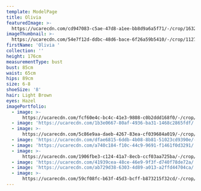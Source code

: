 ```yaml
---
template: ModelPage
title: Olivia
featuredImage: >-
  https://ucarecdn.com/cd947083-c5ae-47d8-a1ee-bb8d9a6a5f71/-/crop/1632x813/0,151/-/preview/
imageThumbnail: >-
  https://ucarecdn.com/54e7f12d-ddbc-48d6-bace-6f26a59b5410/-/crop/1127x1555/154,177/-/preview/
firstName: 'Olivia '
collection: ''
height: 176cm
measurementType: bust
bust: 85cm
waist: 65cm
hips: 89cm
size: 6-8
shoeSize: '8'
hair: Light Brown
eyes: Hazel
imagePortfolio:
  - image: >-
      https://ucarecdn.com/fcf60e4c-bc4c-41e3-9808-c0b2ddd168f0/-/crop/1275x1703/76,157/-/preview/
  - image: 'https://ucarecdn.com/1b3e0667-80af-4936-ba31-1468c2865fdf/'
  - image: >-
      https://ucarecdn.com/5c86e9aa-daeb-4267-83ea-cf039684a019/-/crop/1583x2314/49,135/-/preview/
  - image: 'https://ucarecdn.com/dfae6815-6ddb-4b08-8b81-51023cd9390e/-/preview/'
  - image: 'https://ucarecdn.com/a740c184-f10c-44c9-9691-f1461f0d3291/'
  - image: >-
      https://ucarecdn.com/1906fbe3-c124-41a7-8ecb-ccf03aa725ba/-/crop/1361x2082/130,162/-/preview/
  - image: 'https://ucarecdn.com/41939cea-48ce-46e9-9f3f-d740f78de72a/'
  - image: 'https://ucarecdn.com/ab729d38-6303-4d89-a013-a2ffd44704ca/'
  - image: >-
      https://ucarecdn.com/59cf08fc-b63f-45d3-bcff-b873215f32cd/-/crop/1362x1887/146,265/-/preview/
---
```


